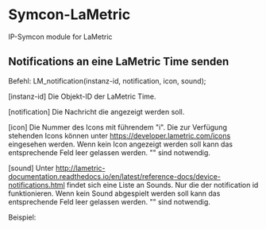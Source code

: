 # Symcon-LaMetric
IP-Symcon module for LaMetric


Notifications an eine LaMetric Time senden
------------------------------------------

Befehl: LM_notification(instanz-id, notification, icon, sound);

[instanz-id]
Die Objekt-ID der LaMetric Time.

[notification]
Die Nachricht die angezeigt werden soll.

[icon]
Die Nummer des Icons mit führendem "i".
Die zur Verfügung stehenden Icons können unter https://developer.lametric.com/icons eingesehen werden.
Wenn kein Icon angezeigt werden soll kann das entsprechende Feld leer gelassen werden. "" sind notwendig.

[sound]
Unter http://lametric-documentation.readthedocs.io/en/latest/reference-docs/device-notifications.html findet sich eine Liste an Sounds. Nur die der notification id funktionieren.
Wenn kein Sound abgespielt werden soll kann das entsprechende Feld leer gelassen werden. "" sind notwendig.

Beispiel:
    <?
      LM_notification(49941 /*[Devices\LaMetric\LaMetric Büro]*/, "Hallo Welt!", "i43", "car");
    ?>
